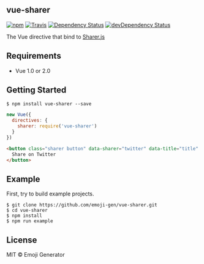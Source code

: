 vue-sharer
----------

[![npm](https://img.shields.io/npm/v/vue-sharer.svg?maxAge=2592000&style=flat-square)](https://www.npmjs.org/package/vue-sharer)
[![Travis](https://img.shields.io/travis/emoji-gen/vue-sharer/master.svg?maxAge=2592000&style=flat-square&x)](https://travis-ci.org/emoji-gen/vue-sharer)
[![Dependency Status](https://img.shields.io/david/emoji-gen/vue-sharer.svg?maxAge=2592000&style=flat-square)](https://david-dm.org/emoji-gen/vue-sharer)
[![devDependency Status](https://img.shields.io/david/dev/emoji-gen/vue-sharer.svg?maxAge=2592000&style=flat-square)](https://david-dm.org/emoji-gen/vue-sharer?type=dev)

The Vue directive that bind to [Sharer.js](https://github.com/ellisonleao/sharer.js/)

## Requirements

- Vue 1.0 or 2.0

## Getting Started

```
$ npm install vue-sharer --save
```

```js
new Vue({
  directives: {
    sharer: require('vue-sharer')
  }
})
```

```html
<button class="sharer button" data-sharer="twitter" data-title="title" v-sharer>
  Share on Twitter
</button>
```

## Example
First, try to build example projects.

```
$ git clone https://github.com/emoji-gen/vue-sharer.git
$ cd vue-sharer
$ npm install
$ npm run example
```

## License
MIT &copy; Emoji Generator
